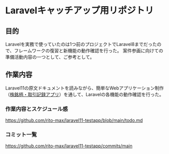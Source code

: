 # Laravelキャッチアップ用リポジトリ
## 目的
Laravelを実務で使っていたのは1つ前のプロジェクトでLaravel8までだったので、フレームワークの復習と新機能の動作確認を行った。
案件参画に向けての準備活動内容の一つとして、ご参考として。

## 作業内容
Laravel11の原文ドキュメントを読みながら、簡単なWebアプリケーション制作（[株銘柄・取引記録アプリ](https://github.com/rito-max/laravel11-testapp/blob/main/memo.md#%E6%A0%AA%E3%81%AE%E5%A3%B2%E8%B2%B7%E3%83%87%E3%83%BC%E3%82%BF%E8%A8%98%E9%8C%B2%E3%82%A2%E3%83%97%E3%83%AA)）を通して、Laravelの各機能の動作確認を行った。

### 作業内容とスケジュール感
https://github.com/rito-max/laravel11-testapp/blob/main/todo.md

### コミット一覧
https://github.com/rito-max/laravel11-testapp/commits/main
